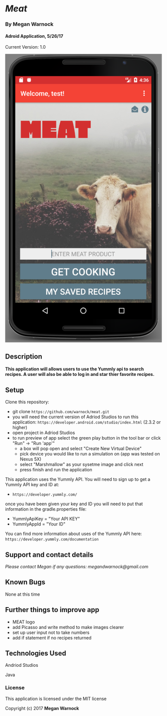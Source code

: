 # _Meat_

### By Megan Warnock 
#### Adroid Application, 5/26/17
Current Version: 1.0 

![MainActivity](/app/src/main/res/raw/mainactivity.png?raw=true "mainActivity")

## Description

#### This application will allows users to use the Yummly api to search recipes. A user will also be able to log in and star thier favorite recipes.

## Setup

Clone this repository:
* git clone `https://github.com/warnock/meat.git`
* you will need the current version of Adriod Studios to run this application: 
    `https://developer.android.com/studio/index.html` (2.3.2 or higher)
* open project in Adriod Studios
* to run preview of app select the green play button in the tool bar or click "Run" -> "Run 'app'"
    * a box will pop open and select "Create New Virtual Device"
    * pick device you would like to run a simulation on (app was tested on Nexus 5X)
    * select "Marshmallow" as your sysetme image and click next
    * press finish and run the application

This application uses the Yummly API. You will need to sign up to get a Yummly API key and ID at:

* `https://developer.yummly.com/`

once you have been given your key and ID you will need to put that information in the gradle.properties file:

* YummlyApiKey = "Your API KEY"
* YummlyAppId = "Your ID"

You can find more information about uses of the Yummly API here: `https://developer.yummly.com/documentation`

## Support and contact details

_Please contact Megan if any questions: megandwarnock@gmail.com_

## Known Bugs
None at this time

## Further things to improve app

* MEAT logo
* add Picasso and write method to make images clearer
* set up user input not to take numbers
* add if statement if no recipes returned

## Technologies Used

Andriod Studios

Java

### License

This application is licensed under the MIT license

Copyright (c) 2017 **Megan Warnock**
